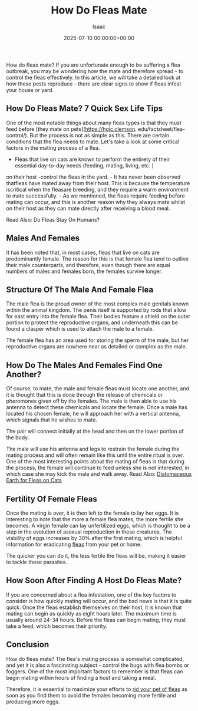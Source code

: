 ﻿---
title: How Do Fleas Mate
description: How do fleas mate? If you are unfortunate enough to be suffering a flea outbreak, you may be wondering how the mate and therefore spread - to control the...
slug: /how-do-fleas-mate/
date: 2025-07-10 00:00:00+00:00
lastmod: 2025-07-10 00:00:00+03:00
author: Isaac
categories:
- Fleas
- Guide
tags:
- fleas
- flea
- mate
layout: post
---

How do fleas mate? If you are unfortunate enough to be suffering a flea outbreak, you may be wondering how the mate and therefore spread - to control the fleas effectively. In this article, we will take a detailed look at how these pests reproduce - there are clear signs to show if fleas infest your house or yard.

##  How Do Fleas Mate? 7 Quick Sex Life Tips

One of the most notable things about many fleas types is that they must feed before [they mate on pets](https://hgic.clemson. edu/factsheet/flea-control/). But the process is not as simple as this. There are certain conditions that the flea needs to mate. Let's take a look at some critical factors in the mating process of a flea.

- Fleas that live on cats are known to perform the entirety of their essential day-to-day needs (feeding, mating, living, etc. )

on their host -control the fleas in the yard. - It has never been observed thatfleas have mated away from their host. This is because the temperature iscritical when the fleasare breeding, and they require a warm environment to mate successfully. - As we mentioned, the fleas require feeding before mating can occur, and this is another reason why they always mate whilst on their host as they can mate directly after receiving a blood meal.

Read Also: Do Fleas Stay On Humans?

##  Males And Females

It has been noted that, in most cases, fleas that live on cats are predominantly female. The reason for this is that female flea tend to outlive their male counterparts, and therefore, even though there are equal numbers of males and females born, the females survive longer.

##  Structure Of The Male And Female Flea

The male flea is the proud owner of the most complex male genitals known within the animal kingdom. The penis itself is supported by rods that allow for east entry into the female flea. Their bodies feature a shield on the outer portion to protect the reproductive organs, and underneath this can be found a clasper which is used to attach the male to a female.

The female flea has an area used for storing the sperm of the male, but her reproductive organs are nowhere near as detailed or complex as the male.

##  How Do The Males And Females Find One Another?

Of course, to mate, the male and female fleas must locate one another, and it is thought that this is done through the release of chemicals or pheromones given off by the females. The male is then able to use his antenna to detect these chemicals and locate the female. Once a male has located his chosen female, he will approach her with a vertical antenna, which signals that he wishes to mate.

The pair will connect initially at the head and then on the lower portion of the body.

The male will use his antenna and legs to restrain the female during the mating process and will often remain like this until the entire ritual is over. One of the most interesting points about the mating of fleas is that during the process, the female will continue to feed unless she is not interested, in which case she may kick the male and walk away. Read Also: [Diatomaceous Earth for Fleas on Cats](https://pestpolicy.com/diatomaceous-earth-for-fleas-on-cats/)

##  Fertility Of Female Fleas

Once the mating is over, it is then left to the female to lay her eggs. It is interesting to note that the more a female flea mates, the more fertile she becomes. A virgin female can lay unfertilized eggs, which is thought to be a step in the evolution of asexual reproduction in these creatures. The viability of eggs increases by 30% after the first mating, which is helpful information for eradicating [fleas](https://pestpolicy.com/where-do-fleas-come-from/) from your pet or home.

The quicker you can do it, the less fertile the fleas will be, making it easier to tackle these parasites.

##  How Soon After Finding A Host Do Fleas Mate?

If you are concerned about a flea infestation, one of the key factors to consider is how quickly mating will occur, and the bad news is that it is quite quick. Once the fleas establish themselves on their host, it is known that mating can begin as quickly as eight hours later. The maximum time is usually around 24-34 hours. Before the fleas can begin mating, they must take a feed, which becomes their priority.

##  Conclusion

How do fleas mate? The flea's mating process is somewhat complicated, and yet it is also a fascinating subject - control the bugs with flea bombs or foggers. One of the most important factors to remember is that fleas can begin mating within hours of finding a host and taking a meal.

Therefore, it is essential to maximize your efforts to [rid your pet of fleas](https://pestpolicy.com/how-to-get-rid-of-fleas-on-clothes-and-bedding/) as soon as you find them to avoid the females becoming more fertile and producing more eggs.


